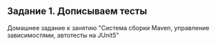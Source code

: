 ## Задание 1. Дописываем тесты
Домашнее задание к занятию "Система сборки Maven, управление зависимостями, автотесты на JUnit5"